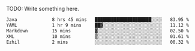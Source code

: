 TODO: Write something here.

<!--
### Hi there 👋
-->

<!--
**JustHm228/JustHm228** is a ✨ _special_ ✨ repository because its `README.md` (this file) appears on your GitHub profile.

Here are some ideas to get you started:

- 🔭 I’m currently working on ...
- 🌱 I’m currently learning ...
- 👯 I’m looking to collaborate on ...
- 🤔 I’m looking for help with ...
- 💬 Ask me about ...
- 📫 How to reach me: ...
- 😄 Pronouns: ...
- ⚡ Fun fact: ...
-->

<!--START_SECTION:waka-->

```txt
Java             8 hrs 45 mins   █████████████████████░░░░   83.95 %
YAML             1 hr 9 mins     ██▓░░░░░░░░░░░░░░░░░░░░░░   11.12 %
Markdown         15 mins         ▓░░░░░░░░░░░░░░░░░░░░░░░░   02.50 %
XML              10 mins         ▒░░░░░░░░░░░░░░░░░░░░░░░░   01.61 %
Ezhil            2 mins          ░░░░░░░░░░░░░░░░░░░░░░░░░   00.32 %
```

<!--END_SECTION:waka-->
